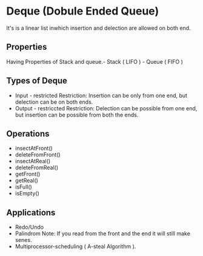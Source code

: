 # Deque (Dobule Ended Queue)

It's is a linear list inwhich insertion and delection are allowed on both end.

## Properties

Having Properties of Stack and queue.- Stack ( LIFO ) - Queue ( FIFO )

## Types of Deque

- Input - restricted
  Restriction: Insertion can be only from one end, but delection can be on both ends.
- Output - restriccted
  Restriction: Delection can be possible from one end, but insertion can be possible from both the ends.

## Operations

- insectAtFront()
- deleteFromFront()
- insectAtReal()
- deleteFromReal()
- getFront()
- getReal()
- isFull()
- isEmpty()

## Applications

- Redo/Undo
- Palindrom
  Note: If you read from the front and the end it will still make senes.
- Multiprocessor-scheduling ( A-steal Algorithm ).
